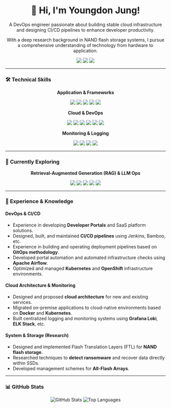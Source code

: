
<div align="center">

# 👋 Hi, I'm Youngdon Jung!

<p>A DevOps engineer passionate about building stable cloud infrastructure and designing CI/CD pipelines to enhance developer productivity.</p>
<p>With a deep research background in NAND flash storage systems, I pursue a comprehensive understanding of technology from hardware to application.</p>

<p>
  <a href="mailto:yeavov@gmail.com"><img src="https://img.shields.io/badge/Gmail-D14836?style=flat-square&logo=Gmail&logoColor=white"></a>
  <a href="https://www.linkedin.com/in/youngdon-jung-a9593a161/"><img src="https://img.shields.io/badge/LinkedIn-0A66C2?style=flat-square&logo=Linkedin&logoColor=white"></a>
  <a href="https://github.com/yellowjung"><img src="https://img.shields.io/badge/GitHub-181717?style=flat-square&logo=GitHub&logoColor=white"></a>
</p>

</div>

---

### 🛠️ **Technical Skills**

<div align="center">
  
  <p><strong>Application & Frameworks</strong></p>
  <p>
    <img src="https://img.shields.io/badge/Spring Boot-6DB33F?style=for-the-badge&logo=Spring-Boot&logoColor=white">
    <img src="https://img.shields.io/badge/React-61DAFB?style=for-the-badge&logo=React&logoColor=black">
    <img src="https://img.shields.io/badge/Java-007396?style=for-the-badge&logo=Java&logoColor=white">
    <img src="https://img.shields.io/badge/C++-00599C?style=for-the-badge&logo=Cplusplus&logoColor=white">
    <img src="https://img.shields.io/badge/Python-3776AB?style=for-the-badge&logo=Python&logoColor=white">
  </p>

  <p><strong>Cloud & DevOps</strong></p>
  <p>
    <img src="https://img.shields.io/badge/Amazon AWS-232F3E?style=for-the-badge&logo=AmazonAWS&logoColor=white">
    <img src="https://img.shields.io/badge/Kubernetes-326CE5?style=for-the-badge&logo=Kubernetes&logoColor=white">
    <img src="https://img.shields.io/badge/Docker-2496ED?style=for-the-badge&logo=Docker&logoColor=white">
    <img src="https://img.shields.io/badge/OpenShift-EE0000?style=for-the-badge&logo=OpenShift&logoColor=white">
    <img src="https://img.shields.io/badge/Jenkins-D24939?style=for-the-badge&logo=Jenkins&logoColor=white">
    <img src="https://img.shields.io/badge/Bamboo-0052CC?style=for-the-badge&logo=Bamboo&logoColor=white">
  </p>
  
  <p><strong>Monitoring & Logging</strong></p>
  <p>
    <img src="https://img.shields.io/badge/Grafana-F46800?style=for-the-badge&logo=Grafana&logoColor=white">
    <img src="https://img.shields.io/badge/Loki-F46800?style=for-the-badge&logo=Grafana-Loki&logoColor=white">
    <img src="https://img.shields.io/badge/Elastic Stack-005571?style=for-the-badge&logo=ElasticStack&logoColor=white">
    <img src="https://img.shields.io/badge/Apache Airflow-017CEE?style=for-the-badge&logo=ApacheAirflow&logoColor=white">
  </p>

</div>

---

### 🌱 **Currently Exploring**

<div align="center">
  <p><strong>Retrieval-Augmented Generation (RAG) & LLM Ops</strong></p>
  <p>
    <img src="https://img.shields.io/badge/LangChain-00599C?style=for-the-badge&logo=LangChain&logoColor=white">
    <img src="https://img.shields.io/badge/LangGraph-00599C?style=for-the-badge&logo=LangGraph&logoColor=white">
    <img src="https://img.shields.io/badge/LlamaIndex-61DAFB?style=for-the-badge&logo=LlamaIndex&logoColor=black">
    <img src="https://img.shields.io/badge/Pinecone-2496ED?style=for-the-badge&logo=Pinecone&logoColor=white">
    <img src="https://img.shields.io/badge/Hugging Face-FFD21E?style=for-the-badge&logo=Hugging-Face&logoColor=black">
  </p>
</div>

---

### 🚀 **Experience & Knowledge**

#### **DevOps & CI/CD**
- Experience in developing **Developer Portals** and SaaS platform solutions.
- Designed, built, and maintained **CI/CD pipelines** using Jenkins, Bamboo, etc.
- Experience in building and operating deployment pipelines based on **GitOps methodology**.
- Developed portal automation and automated infrastructure checks using **Apache Airflow**.
- Optimized and managed **Kubernetes** and **OpenShift** infrastructure environments.

#### **Cloud Architecture & Monitoring**
- Designed and proposed **cloud architecture** for new and existing services.
- Migrated on-premise applications to cloud-native environments based on **Docker** and **Kubernetes**.
- Built centralized logging and monitoring systems using **Grafana Loki**, **ELK Stack**, etc.

#### **System & Storage (Research)**
- Designed and implemented Flash Translation Layers (FTL) for **NAND flash storage**.
- Researched techniques to **detect ransomware** and recover data directly within SSDs.
- Developed management schemes for **All-Flash Arrays**.

---

### 📊 **GitHub Stats**

<p align="center">
  <img src="https://github-readme-stats.vercel.app/api?username=yellowjung&show_icons=true&theme=radical" alt="GitHub Stats" />
  <img src="https://github-readme-stats.vercel.app/api/top-langs/?username=yellowjung&layout=compact&theme=radical" alt="Top Languages" />
</p>
